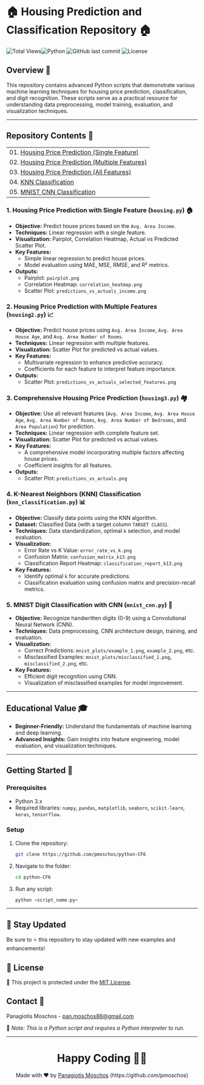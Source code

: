 # 🏠 Housing Prediction and Classification Repository 🏠

![Total Views](https://views.whatilearened.today/views/github/pmoschos/python-CF6.svg)![Python](https://img.shields.io/badge/language-Python-blue.svg) ![GitHub last commit](https://img.shields.io/github/last-commit/pmoschos/python-CF6) ![License](https://img.shields.io/badge/license-MIT-green.svg)

## Overview 🌟

This repository contains advanced Python scripts that demonstrate various machine learning techniques for housing price prediction, classification, and digit recognition. These scripts serve as a practical resource for understanding data preprocessing, model training, evaluation, and visualization techniques.

---

## Repository Contents 📂

<table>
  <tr>
    <td>01. <a href="file:///mnt/data/housing.py" title="Linear regression with single feature for housing price prediction.">Housing Price Prediction (Single Feature)</a></td>
  </tr>
  <tr>
    <td>02. <a href="file:///mnt/data/housing2.py" title="Linear regression with multiple features for housing price prediction.">Housing Price Prediction (Multiple Features)</a></td>
  </tr>
  <tr>
    <td>03. <a href="file:///mnt/data/housing3.py" title="Linear regression with all features for housing price prediction.">Housing Price Prediction (All Features)</a></td>
  </tr>
  <tr>
    <td>04. <a href="file:///mnt/data/knn_classification.py" title="K-Nearest Neighbors classification with error rate analysis.">KNN Classification</a></td>
  </tr>
  <tr>
    <td>05. <a href="file:///mnt/data/mnist_cnn.py" title="Convolutional Neural Network for MNIST digit classification.">MNIST CNN Classification</a></td>
  </tr>
</table>


### 1. Housing Price Prediction with Single Feature (`housing.py`) 🏠
- **Objective:** Predict house prices based on the `Avg. Area Income`.
- **Techniques:** Linear regression with a single feature.
- **Visualization:** Pairplot, Correlation Heatmap, Actual vs Predicted Scatter Plot.
- **Key Features:**
  - Simple linear regression to predict house prices.
  - Model evaluation using MAE, MSE, RMSE, and R² metrics.
- **Outputs:**
  - Pairplot: `pairplot.png`
  - Correlation Heatmap: `correlation_heatmap.png`
  - Scatter Plot: `predictions_vs_actuals_income.png`

### 2. Housing Price Prediction with Multiple Features (`housing2.py`) 📈
- **Objective:** Predict house prices using `Avg. Area Income`, `Avg. Area House Age`, and `Avg. Area Number of Rooms`.
- **Techniques:** Linear regression with multiple features.
- **Visualization:** Scatter Plot for predicted vs actual values.
- **Key Features:**
  - Multivariate regression to enhance predictive accuracy.
  - Coefficients for each feature to interpret feature importance.
- **Outputs:**
  - Scatter Plot: `predictions_vs_actuals_selected_features.png`

### 3. Comprehensive Housing Price Prediction (`housing3.py`) 🏘️
- **Objective:** Use all relevant features (`Avg. Area Income`, `Avg. Area House Age`, `Avg. Area Number of Rooms`, `Avg. Area Number of Bedrooms`, and `Area Population`) for prediction.
- **Techniques:** Linear regression with complete feature set.
- **Visualization:** Scatter Plot for predicted vs actual values.
- **Key Features:**
  - A comprehensive model incorporating multiple factors affecting house prices.
  - Coefficient insights for all features.
- **Outputs:**
  - Scatter Plot: `predictions_vs_actuals.png`

### 4. K-Nearest Neighbors (KNN) Classification (`knn_classification.py`) 📊
- **Objective:** Classify data points using the KNN algorithm.
- **Dataset:** Classified Data (with a target column `TARGET CLASS`).
- **Techniques:** Data standardization, optimal `k` selection, and model evaluation.
- **Visualization:**
  - Error Rate vs K Value: `error_rate_vs_k.png`
  - Confusion Matrix: `confusion_matrix_k13.png`
  - Classification Report Heatmap: `classification_report_k13.png`
- **Key Features:**
  - Identify optimal `k` for accurate predictions.
  - Classification evaluation using confusion matrix and precision-recall metrics.

### 5. MNIST Digit Classification with CNN (`mnist_cnn.py`) 🔢
- **Objective:** Recognize handwritten digits (0-9) using a Convolutional Neural Network (CNN).
- **Techniques:** Data preprocessing, CNN architecture design, training, and evaluation.
- **Visualization:**
  - Correct Predictions: `mnist_plots/example_1.png`, `example_2.png`, etc.
  - Misclassified Examples: `mnist_plots/misclassified_1.png`, `misclassified_2.png`, etc.
- **Key Features:**
  - Efficient digit recognition using CNN.
  - Visualization of misclassified examples for model improvement.

---

## Educational Value 🎓
- **Beginner-Friendly:** Understand the fundamentals of machine learning and deep learning.
- **Advanced Insights:** Gain insights into feature engineering, model evaluation, and visualization techniques.

---

## Getting Started 🚀

### Prerequisites
- Python 3.x
- Required libraries: `numpy`, `pandas`, `matplotlib`, `seaborn`, `scikit-learn`, `keras`, `tensorflow`.

### Setup
1. Clone the repository:
   ```bash
   git clone https://github.com/pmoschos/python-CF6
   ```
2. Navigate to the folder:
   ```bash
   cd python-CF6
   ```
3. Run any script:
   ```bash
   python <script_name.py>
   ```

---

## 📢 Stay Updated

Be sure to ⭐ this repository to stay updated with new examples and enhancements!

## 📄 License
🔐 This project is protected under the [MIT License](https://mit-license.org/).


## Contact 📧
Panagiotis Moschos - pan.moschos86@gmail.com

🔗 *Note: This is a Python script and requires a Python interpreter to run.*

---
<h1 align=center>Happy Coding 👨‍💻 </h1>

<p align="center">
  Made with ❤️ by 
  <a href="https://www.linkedin.com/in/panagiotis-moschos" target="_blank">
  Panagiotis Moschos</a> (https://github.com/pmoschos)
</p>